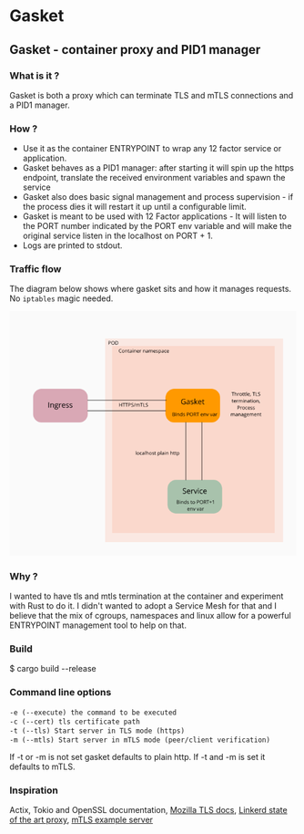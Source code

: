 # Gasket 

## Gasket - container proxy and PID1 manager

### What is it ?

Gasket is both a proxy which can terminate TLS and mTLS connections and a PID1 manager.

### How ?

- Use it as the container ENTRYPOINT to wrap any 12 factor service or application.
- Gasket behaves as a PID1 manager: after starting it will spin up the https endpoint, translate the received environment variables and spawn the service
- Gasket also does basic signal management and process supervision - if the process dies it will restart it up until a configurable limit.
- Gasket is meant to be used with 12 Factor applications - It will listen to the PORT number indicated by the PORT env variable and will make the original service listen in the localhost on PORT + 1. 
- Logs are printed to stdout.


### Traffic flow

The diagram below shows where gasket sits and how it manages requests. No ```iptables``` magic needed.

![diagram](gasket.png)

### Why ?

I wanted to have tls and mtls termination at the container and experiment with Rust to do it. I didn't wanted to adopt a Service Mesh for that and I believe that the mix of cgroups, namespaces and linux allow for a powerful ENTRYPOINT management tool to help on that.

### Build
$ cargo build --release

### Command line options
    -e (--execute) the command to be executed 
    -c (--cert) tls certificate path
    -t (--tls) Start server in TLS mode (https)
    -m (--mtls) Start server in mTLS mode (peer/client verification)

If -t or -m is not set gasket defaults to plain http. If -t and -m is set it defaults to mTLS.


### Inspiration

Actix, Tokio and OpenSSL documentation, [Mozilla TLS docs](https://wiki.mozilla.org/Security/Server_Side_TLS#Intermediate_compatibility_.28recommended.29), [Linkerd state of the art proxy](https://linkerd.io/2020/07/23/under-the-hood-of-linkerds-state-of-the-art-rust-proxy-linkerd2-proxy/), [mTLS example server](https://github.com/sjolicoeur/rust-mtls-example-server)
